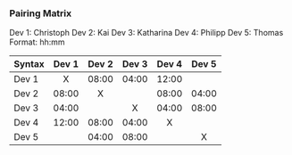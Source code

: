 ### Pairing Matrix
Dev 1: Christoph
Dev 2: Kai
Dev 3: Katharina
Dev 4: Philipp
Dev 5: Thomas
Format: hh:mm

| Syntax      | Dev 1   	  | Dev 2   	  | Dev 3   	  | Dev 4   	  | Dev 5   	  |
| :---        |    :----:   |    :----:   |    :----:   |    :----:   |    :----:   | 
| Dev 1       | X           |08:00     |04:00        |12:00     |      |
| Dev 2       |08:00  | X           |      |08:00       |04:00     |
| Dev 3       |04:00 |     | X           |04:00       |08:00     |
| Dev 4       |12:00 |08:00|04:00 | X           |       |
| Dev 5       |       |04:00        |08:00        |       | X          |
